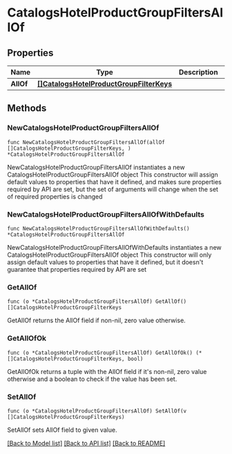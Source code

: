 # CatalogsHotelProductGroupFiltersAllOf

## Properties

Name | Type | Description | Notes
------------ | ------------- | ------------- | -------------
**AllOf** | [**[]CatalogsHotelProductGroupFilterKeys**](CatalogsHotelProductGroupFilterKeys.md) |  | 

## Methods

### NewCatalogsHotelProductGroupFiltersAllOf

`func NewCatalogsHotelProductGroupFiltersAllOf(allOf []CatalogsHotelProductGroupFilterKeys, ) *CatalogsHotelProductGroupFiltersAllOf`

NewCatalogsHotelProductGroupFiltersAllOf instantiates a new CatalogsHotelProductGroupFiltersAllOf object
This constructor will assign default values to properties that have it defined,
and makes sure properties required by API are set, but the set of arguments
will change when the set of required properties is changed

### NewCatalogsHotelProductGroupFiltersAllOfWithDefaults

`func NewCatalogsHotelProductGroupFiltersAllOfWithDefaults() *CatalogsHotelProductGroupFiltersAllOf`

NewCatalogsHotelProductGroupFiltersAllOfWithDefaults instantiates a new CatalogsHotelProductGroupFiltersAllOf object
This constructor will only assign default values to properties that have it defined,
but it doesn't guarantee that properties required by API are set

### GetAllOf

`func (o *CatalogsHotelProductGroupFiltersAllOf) GetAllOf() []CatalogsHotelProductGroupFilterKeys`

GetAllOf returns the AllOf field if non-nil, zero value otherwise.

### GetAllOfOk

`func (o *CatalogsHotelProductGroupFiltersAllOf) GetAllOfOk() (*[]CatalogsHotelProductGroupFilterKeys, bool)`

GetAllOfOk returns a tuple with the AllOf field if it's non-nil, zero value otherwise
and a boolean to check if the value has been set.

### SetAllOf

`func (o *CatalogsHotelProductGroupFiltersAllOf) SetAllOf(v []CatalogsHotelProductGroupFilterKeys)`

SetAllOf sets AllOf field to given value.



[[Back to Model list]](../README.md#documentation-for-models) [[Back to API list]](../README.md#documentation-for-api-endpoints) [[Back to README]](../README.md)


